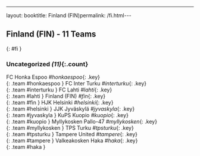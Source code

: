 ---
layout: booktitle: Finland (FIN)permalink: /fi.html---

## Finland (FIN) - 11 Teams
{: #fi }









### Uncategorized _(11)_{:.count}

FC Honka Espoo   _#honkaespoo_{: .key} <br>
{: .team #honkaespoo }
FC Inter Turku   _#interturku_{: .key} <br>
{: .team #interturku }
FC Lahti   _#lahti_{: .key} <br>
{: .team #lahti }
Finland  (FIN)  _#fin_{: .key} <br>
{: .team #fin }
HJK Helsinki   _#helsinki_{: .key} <br>
{: .team #helsinki }
JJK Jyväskylä   _#jyvaskyla_{: .key} <br>
{: .team #jyvaskyla }
KuPS Kuopio   _#kuopio_{: .key} <br>
{: .team #kuopio }
Myllykosken Pallo-47   _#myllykosken_{: .key} <br>
{: .team #myllykosken }
TPS Turku   _#tpsturku_{: .key} <br>
{: .team #tpsturku }
Tampere United   _#tampere_{: .key} <br>
{: .team #tampere }
Valkeakosken Haka   _#haka_{: .key} <br>
{: .team #haka }


 

